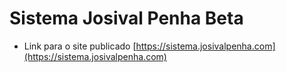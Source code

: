 # Sistema Josival Penha Beta
 * Link para o site publicado [https://sistema.josivalpenha.com](https://sistema.josivalpenha.com)